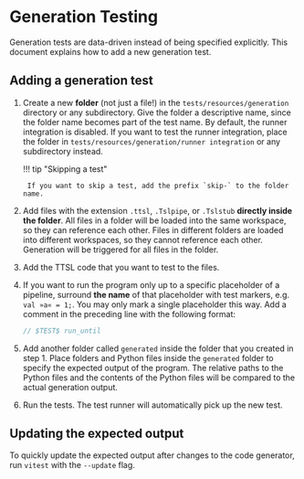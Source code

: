 # Generation Testing

Generation tests are data-driven instead of being specified explicitly. This document explains how to add a new
generation test.

## Adding a generation test

1. Create a new **folder** (not just a file!) in the `tests/resources/generation` directory or any subdirectory. Give
   the folder a descriptive name, since the folder name becomes part of the test name. By default, the runner
   integration is disabled. If you want to test the runner integration, place the folder in
   `tests/resources/generation/runner integration` or any subdirectory instead.

    !!! tip "Skipping a test"

        If you want to skip a test, add the prefix `skip-` to the folder name.

2. Add files with the extension `.ttsl`, `.Tslpipe`, or `.Tslstub` **directly inside the folder**. All files in a
   folder will be loaded into the same workspace, so they can reference each other. Files in different folders are
   loaded into different workspaces, so they cannot reference each other. Generation will be triggered for all files in
   the folder.
3. Add the TTSL code that you want to test to the files.
4. If you want to run the program only up to a specific placeholder of a pipeline, surround **the name** of that
   placeholder with test markers, e.g. `val »a« = 1;`. You may only mark a single placeholder this way. Add a comment in
   the preceding line with the following format:
    ```ts
    // $TEST$ run_until
    ```
5. Add another folder called `generated` inside the folder that you created in step 1. Place folders and Python files
   inside the `generated` folder to specify the expected output of the program. The relative paths to the Python files
   and the contents of the Python files will be compared to the actual generation output.
6. Run the tests. The test runner will automatically pick up the new test.

## Updating the expected output

To quickly update the expected output after changes to the code generator, run `vitest` with the `--update` flag.
